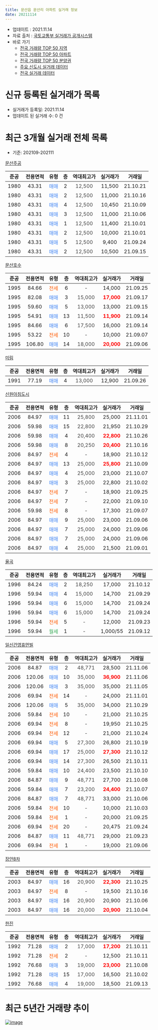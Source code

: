 ```yaml
---
title: 문산읍 문산리 아파트 실거래 정보
date: 20211114
---
```


* 업데이트 : 2021.11.14
* 자료 출처 : [국토교통부 실거래가 공개시스템](http://rt.molit.go.kr)
* 바로 가기
    * [전국 거래량 TOP 50 지역](https://apt-info.github.io/apt-trade-info/tr)
    * [전국 거래량 TOP 50 아파트](https://apt-info.github.io/apt-trade-info/ta)
    * [전국 거래량 TOP 50 분양권](https://apt-info.github.io/apt-trade-info/tb)
    * [주요 신도시 실거래 데이터](https://apt-info.github.io/apt-trade-info/newtown)
    * [전국 실거래 데이터](https://apt-info.github.io/apt-trade-info/all)



<script async src="https://pagead2.googlesyndication.com/pagead/js/adsbygoogle.js"></script>
<!-- 기본광고 -->
<ins class="adsbygoogle"
     style="display:block"
     data-ad-client="ca-pub-1142216861245946"
     data-ad-slot="4805727019"
     data-ad-format="auto"
     data-full-width-responsive="true"></ins>
<script>
     (adsbygoogle = window.adsbygoogle || []).push({});
</script>


# 신규 등록된 실거래가 목록

* 실거래가 등록일: 2021.11.14
* 업데이트 된 실거래 수: 0 건




<script async src="https://pagead2.googlesyndication.com/pagead/js/adsbygoogle.js"></script>
<!-- 기본광고 -->
<ins class="adsbygoogle"
     style="display:block"
     data-ad-client="ca-pub-1142216861245946"
     data-ad-slot="4805727019"
     data-ad-format="auto"
     data-full-width-responsive="true"></ins>
<script>
     (adsbygoogle = window.adsbygoogle || []).push({});
</script>


# 최근 3개월 실거래 전체 목록
* 기준: 202109-202111


[문산주공](https://search.naver.com/search.naver?query=%EB%AC%B8%EC%82%B0%EC%A3%BC%EA%B3%B5)

|준공|전용면적|유형|층|역대최고가|실거래가|거래일|
|:---:|:---:|:---:|:---:|:---:|:---:|:---:|
|1980|43.31|<span style="color:#4285F3">매매</span>|2|<span style="color:#444444">12,500</span>|11,500|21.10.21|
|1980|43.31|<span style="color:#4285F3">매매</span>|2|<span style="color:#444444">12,500</span>|11,000|21.10.16|
|1980|43.31|<span style="color:#4285F3">매매</span>|4|<span style="color:#444444">12,500</span>|10,450|21.10.09|
|1980|43.31|<span style="color:#4285F3">매매</span>|3|<span style="color:#444444">12,500</span>|11,000|21.10.06|
|1980|43.31|<span style="color:#4285F3">매매</span>|1|<span style="color:#444444">12,500</span>|11,400|21.10.01|
|1980|43.31|<span style="color:#4285F3">매매</span>|2|<span style="color:#444444">12,500</span>|10,000|21.10.01|
|1980|43.31|<span style="color:#4285F3">매매</span>|5|<span style="color:#444444">12,500</span>|9,400|21.09.24|
|1980|43.31|<span style="color:#4285F3">매매</span>|2|<span style="color:#444444">12,500</span>|10,500|21.09.15|

[문산호수](https://search.naver.com/search.naver?query=%EB%AC%B8%EC%82%B0%ED%98%B8%EC%88%98)

|준공|전용면적|유형|층|역대최고가|실거래가|거래일|
|:---:|:---:|:---:|:---:|:---:|:---:|:---:|
|1995|84.66|<span style="color:#FF5A00">전세</span>|6|<span style="color:#444444">-</span>|14,000|21.09.25|
|1995|82.08|<span style="color:#4285F3">매매</span>|3|<span style="color:#444444">15,000</span>|<b><span style="color:#FF0000">17,000</span></b>|21.09.17|
|1995|59.60|<span style="color:#4285F3">매매</span>|5|<span style="color:#444444">13,000</span>|13,000|21.09.15|
|1995|54.91|<span style="color:#4285F3">매매</span>|13|<span style="color:#444444">11,500</span>|<b><span style="color:#FF0000">11,900</span></b>|21.09.14|
|1995|84.66|<span style="color:#4285F3">매매</span>|6|<span style="color:#444444">17,500</span>|16,000|21.09.14|
|1995|53.22|<span style="color:#FF5A00">전세</span>|10|<span style="color:#444444">-</span>|10,000|21.09.07|
|1995|106.80|<span style="color:#4285F3">매매</span>|14|<span style="color:#444444">18,000</span>|<b><span style="color:#FF0000">20,000</span></b>|21.09.06|

[미림](https://search.naver.com/search.naver?query=%EB%AF%B8%EB%A6%BC)

|준공|전용면적|유형|층|역대최고가|실거래가|거래일|
|:---:|:---:|:---:|:---:|:---:|:---:|:---:|
|1991|77.19|<span style="color:#4285F3">매매</span>|4|<span style="color:#444444">13,000</span>|12,900|21.09.26|

[신원아침도시](https://search.naver.com/search.naver?query=%EC%8B%A0%EC%9B%90%EC%95%84%EC%B9%A8%EB%8F%84%EC%8B%9C)

|준공|전용면적|유형|층|역대최고가|실거래가|거래일|
|:---:|:---:|:---:|:---:|:---:|:---:|:---:|
|2006|84.97|<span style="color:#4285F3">매매</span>|11|<span style="color:#444444">25,800</span>|25,000|21.11.01|
|2006|59.98|<span style="color:#4285F3">매매</span>|15|<span style="color:#444444">22,800</span>|21,950|21.10.29|
|2006|59.98|<span style="color:#4285F3">매매</span>|4|<span style="color:#444444">20,400</span>|<b><span style="color:#FF0000">22,800</span></b>|21.10.26|
|2006|59.98|<span style="color:#4285F3">매매</span>|8|<span style="color:#444444">20,250</span>|<b><span style="color:#FF0000">20,400</span></b>|21.10.16|
|2006|84.97|<span style="color:#FF5A00">전세</span>|4|<span style="color:#444444">-</span>|18,900|21.10.12|
|2006|84.97|<span style="color:#4285F3">매매</span>|13|<span style="color:#444444">25,000</span>|<b><span style="color:#FF0000">25,800</span></b>|21.10.09|
|2006|84.97|<span style="color:#4285F3">매매</span>|4|<span style="color:#444444">25,000</span>|23,000|21.10.07|
|2006|84.97|<span style="color:#4285F3">매매</span>|3|<span style="color:#444444">25,000</span>|22,800|21.10.02|
|2006|84.97|<span style="color:#FF5A00">전세</span>|7|<span style="color:#444444">-</span>|18,900|21.09.25|
|2006|84.97|<span style="color:#FF5A00">전세</span>|7|<span style="color:#444444">-</span>|22,000|21.09.10|
|2006|59.98|<span style="color:#FF5A00">전세</span>|8|<span style="color:#444444">-</span>|17,300|21.09.07|
|2006|84.97|<span style="color:#4285F3">매매</span>|9|<span style="color:#444444">25,000</span>|23,000|21.09.06|
|2006|84.97|<span style="color:#4285F3">매매</span>|7|<span style="color:#444444">25,000</span>|24,000|21.09.06|
|2006|84.97|<span style="color:#4285F3">매매</span>|7|<span style="color:#444444">25,000</span>|24,000|21.09.06|
|2006|84.97|<span style="color:#4285F3">매매</span>|4|<span style="color:#444444">25,000</span>|21,500|21.09.01|

[율곡](https://search.naver.com/search.naver?query=%EC%9C%A8%EA%B3%A1)

|준공|전용면적|유형|층|역대최고가|실거래가|거래일|
|:---:|:---:|:---:|:---:|:---:|:---:|:---:|
|1996|84.24|<span style="color:#4285F3">매매</span>|2|<span style="color:#444444">18,250</span>|17,000|21.10.12|
|1996|59.94|<span style="color:#4285F3">매매</span>|4|<span style="color:#444444">15,000</span>|14,700|21.09.29|
|1996|59.94|<span style="color:#4285F3">매매</span>|6|<span style="color:#444444">15,000</span>|14,700|21.09.24|
|1996|59.94|<span style="color:#4285F3">매매</span>|6|<span style="color:#444444">15,000</span>|14,700|21.09.24|
|1996|59.94|<span style="color:#FF5A00">전세</span>|5|<span style="color:#444444">-</span>|12,000|21.09.23|
|1996|59.94|<span style="color:#34A853">월세</span>|1|<span style="color:#444444">-</span>|1,000/55|21.09.12|

[일신건영휴먼빌](https://search.naver.com/search.naver?query=%EC%9D%BC%EC%8B%A0%EA%B1%B4%EC%98%81%ED%9C%B4%EB%A8%BC%EB%B9%8C)

|준공|전용면적|유형|층|역대최고가|실거래가|거래일|
|:---:|:---:|:---:|:---:|:---:|:---:|:---:|
|2006|84.87|<span style="color:#4285F3">매매</span>|2|<span style="color:#444444">48,771</span>|28,500|21.11.06|
|2006|120.06|<span style="color:#4285F3">매매</span>|10|<span style="color:#444444">35,000</span>|<b><span style="color:#FF0000">36,900</span></b>|21.11.06|
|2006|120.06|<span style="color:#4285F3">매매</span>|3|<span style="color:#444444">35,000</span>|35,000|21.11.05|
|2006|69.94|<span style="color:#FF5A00">전세</span>|14|<span style="color:#444444">-</span>|24,000|21.11.01|
|2006|120.06|<span style="color:#4285F3">매매</span>|5|<span style="color:#444444">35,000</span>|34,000|21.10.29|
|2006|59.84|<span style="color:#FF5A00">전세</span>|10|<span style="color:#444444">-</span>|21,000|21.10.25|
|2006|69.94|<span style="color:#FF5A00">전세</span>|8|<span style="color:#444444">-</span>|19,950|21.10.25|
|2006|69.94|<span style="color:#FF5A00">전세</span>|12|<span style="color:#444444">-</span>|21,000|21.10.24|
|2006|69.94|<span style="color:#4285F3">매매</span>|5|<span style="color:#444444">27,300</span>|26,800|21.10.19|
|2006|69.94|<span style="color:#4285F3">매매</span>|17|<span style="color:#444444">25,000</span>|<b><span style="color:#FF0000">27,300</span></b>|21.10.12|
|2006|69.94|<span style="color:#4285F3">매매</span>|14|<span style="color:#444444">27,300</span>|26,500|21.10.11|
|2006|59.84|<span style="color:#4285F3">매매</span>|10|<span style="color:#444444">24,400</span>|23,500|21.10.10|
|2006|84.87|<span style="color:#4285F3">매매</span>|9|<span style="color:#444444">48,771</span>|27,700|21.10.08|
|2006|59.84|<span style="color:#4285F3">매매</span>|7|<span style="color:#444444">23,200</span>|<b><span style="color:#FF0000">24,400</span></b>|21.10.07|
|2006|84.87|<span style="color:#4285F3">매매</span>|7|<span style="color:#444444">48,771</span>|33,000|21.10.06|
|2006|59.84|<span style="color:#FF5A00">전세</span>|10|<span style="color:#444444">-</span>|10,000|21.10.03|
|2006|59.84|<span style="color:#FF5A00">전세</span>|1|<span style="color:#444444">-</span>|20,000|21.09.25|
|2006|69.94|<span style="color:#FF5A00">전세</span>|20|<span style="color:#444444">-</span>|20,475|21.09.24|
|2006|84.87|<span style="color:#4285F3">매매</span>|11|<span style="color:#444444">48,771</span>|29,000|21.09.23|
|2006|69.94|<span style="color:#FF5A00">전세</span>|1|<span style="color:#444444">-</span>|19,000|21.09.06|


<script async src="https://pagead2.googlesyndication.com/pagead/js/adsbygoogle.js"></script>
<!-- 기본광고 -->
<ins class="adsbygoogle"
     style="display:block"
     data-ad-client="ca-pub-1142216861245946"
     data-ad-slot="4805727019"
     data-ad-format="auto"
     data-full-width-responsive="true"></ins>
<script>
     (adsbygoogle = window.adsbygoogle || []).push({});
</script>


[장안8차](https://search.naver.com/search.naver?query=%EC%9E%A5%EC%95%888%EC%B0%A8)

|준공|전용면적|유형|층|역대최고가|실거래가|거래일|
|:---:|:---:|:---:|:---:|:---:|:---:|:---:|
|2003|84.97|<span style="color:#4285F3">매매</span>|16|<span style="color:#444444">20,900</span>|<b><span style="color:#FF0000">22,300</span></b>|21.10.25|
|2003|84.97|<span style="color:#FF5A00">전세</span>|8|<span style="color:#444444">-</span>|19,500|21.10.16|
|2003|84.97|<span style="color:#4285F3">매매</span>|16|<span style="color:#444444">20,900</span>|20,900|21.10.06|
|2003|84.97|<span style="color:#4285F3">매매</span>|16|<span style="color:#444444">20,000</span>|<b><span style="color:#FF0000">20,900</span></b>|21.10.04|

[한진](https://search.naver.com/search.naver?query=%ED%95%9C%EC%A7%84)

|준공|전용면적|유형|층|역대최고가|실거래가|거래일|
|:---:|:---:|:---:|:---:|:---:|:---:|:---:|
|1992|71.28|<span style="color:#4285F3">매매</span>|2|<span style="color:#444444">17,000</span>|<b><span style="color:#FF0000">17,200</span></b>|21.10.11|
|1992|71.28|<span style="color:#FF5A00">전세</span>|2|<span style="color:#444444">-</span>|12,500|21.10.11|
|1992|76.68|<span style="color:#4285F3">매매</span>|3|<span style="color:#444444">19,000</span>|<b><span style="color:#FF0000">23,000</span></b>|21.10.08|
|1992|71.28|<span style="color:#4285F3">매매</span>|15|<span style="color:#444444">17,000</span>|16,500|21.10.02|
|1992|76.68|<span style="color:#4285F3">매매</span>|4|<span style="color:#444444">19,000</span>|18,500|21.09.13|



<script async src="https://pagead2.googlesyndication.com/pagead/js/adsbygoogle.js"></script>
<!-- 기본광고 -->
<ins class="adsbygoogle"
     style="display:block"
     data-ad-client="ca-pub-1142216861245946"
     data-ad-slot="4805727019"
     data-ad-format="auto"
     data-full-width-responsive="true"></ins>
<script>
     (adsbygoogle = window.adsbygoogle || []).push({});
</script>


# 최근 5년간 거래량 추이


<div style="width:100%;">
    <canvas id="deal_progress" height="200"></canvas>
</div>

<script>
new Chart(document.getElementById("deal_progress"), {
    type: 'line',
    data: {
        labels: ['16.01','16.02','16.03','16.04','16.05','16.06','16.07','16.08','16.09','16.10','16.11','16.12','17.01','17.02','17.03','17.04','17.05','17.06','17.07','17.08','17.09','17.10','17.11','17.12','18.01','18.02','18.03','18.04','18.05','18.06','18.07','18.08','18.09','18.10','18.11','18.12','19.01','19.02','19.03','19.04','19.05','19.06','19.07','19.08','19.09','19.10','19.11','19.12','20.01','20.02','20.03','20.04','20.05','20.06','20.07','20.08','20.09','20.10','20.11','20.12','21.01','21.02','21.03','21.04','21.05','21.06','21.07','21.08','21.09','21.10','21.11'],
        datasets: [{
            label: '매매/분양권',
            data: [17,16,19,17,21,34,31,25,13,29,12,17,8,22,13,26,27,18,19,20,14,18,13,9,14,13,18,12,33,15,12,9,8,16,6,9,7,11,4,11,9,10,10,8,7,10,2,9,11,8,13,11,13,16,15,8,10,11,38,38,20,17,27,19,24,30,15,13,17,27,4],
            borderColor: "rgba(66, 133, 243, 1)",
            backgroundColor: "rgba(66, 133, 243, 0.05)",
            borderWidth: 1,
            pointRadius: 0,
            fill: false,
            lineTension: 0
        },{
            label: '전/월세',
            data: [12,13,13,17,14,14,13,23,16,20,17,12,7,13,17,16,20,8,16,8,11,16,9,8,7,12,12,8,8,17,14,10,10,9,10,6,16,14,17,9,12,11,7,6,11,8,7,7,10,6,12,5,12,9,26,9,7,8,11,13,12,9,11,4,4,3,15,4,10,7,1],
            borderColor: "rgba(255, 90, 0, 1)",
            backgroundColor: "rgba(255, 90, 0, 0.05)",
            borderWidth: 1,
            pointRadius: 0,
            fill: false,
            lineTension: 0
        },{
            label: '합계',
            data: [29,29,32,34,35,48,44,48,29,49,29,29,15,35,30,42,47,26,35,28,25,34,22,17,21,25,30,20,41,32,26,19,18,25,16,15,23,25,21,20,21,21,17,14,18,18,9,16,21,14,25,16,25,25,41,17,17,19,49,51,32,26,38,23,28,33,30,17,27,34,5],
            borderColor: "rgba(0, 0, 0, 1)",
            backgroundColor: "rgba(0, 0, 0, 0.03)",
            borderWidth: 0.1,
            pointRadius: 0,
            fill: true,
            lineTension: 0
        }
        ]
    },
    options: {
        responsive: true,
        title: {
            display: false
        },
        tooltips: {
            mode: 'index',
            intersect: false
        },
        hover: {
            mode: 'nearest',
            intersect: true
        },
        scales: {
            xAxes: [{
                display: true,
                scaleLabel: {
                    display: true,
                    labelString: '년/월'
                }
            }],
            yAxes: [{
                display: true,
                ticks: {
                    suggestedMin: 0,
                },
                scaleLabel: {
                    display: true,
                    labelString: '실거래 수'
                }
            }]
        }
    }
});

</script>


[![image](https://apt-info.github.io/images/2020-01-03-apt-trade-info/1024x500.png)](https://play.google.com/store/apps/details?id=com.aptinfo.apttradeinfo)

